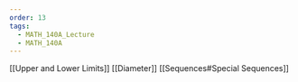 ```yaml
---
order: 13
tags:
  - MATH_140A_Lecture
  - MATH_140A
---
```


[[Upper and Lower Limits]]
[[Diameter]]
[[Sequences#Special Sequences]]